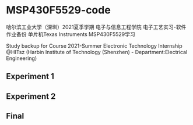 # MSP430F5529-code

哈尔滨工业大学（深圳）2021夏季学期 电子与信息工程学院 电子工艺实习-软件作业备份
单片机Texas Instruments MSP430F5529学习

Study backup for Course 2021-Summer Electronic Technology Internship @HITsz 
(Harbin Institute of Technology (Shenzhen) - Department:Electrical Engineering)

## Experiment 1

## Experiment 2

## Final